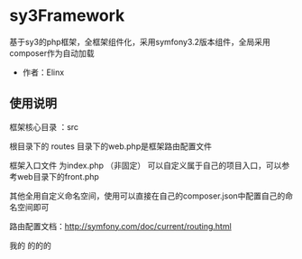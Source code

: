 # sy3Framework

基于sy3的php框架，全框架组件化，采用symfony3.2版本组件，全局采用composer作为自动加载

- 作者：Elinx

## 使用说明

框架核心目录 ：src

根目录下的 routes 目录下的web.php是框架路由配置文件

框架入口文件 为index.php （非固定）
可以自定义属于自己的项目入口，可以参考web目录下的front.php

其他全用自定义命名空间，使用可以直接在自己的composer.json中配置自己的命名空间即可

路由配置文档：http://symfony.com/doc/current/routing.html


我的 的的的